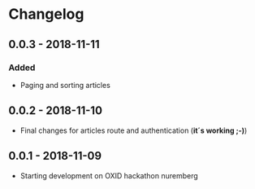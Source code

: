 # Changelog

## 0.0.3 - 2018-11-11

### Added

* Paging and sorting articles

## 0.0.2 - 2018-11-10

* Final changes for articles route and authentication \(**it´s working ;-\)**\)

## 0.0.1 - 2018-11-09

* Starting development on OXID hackathon nuremberg



